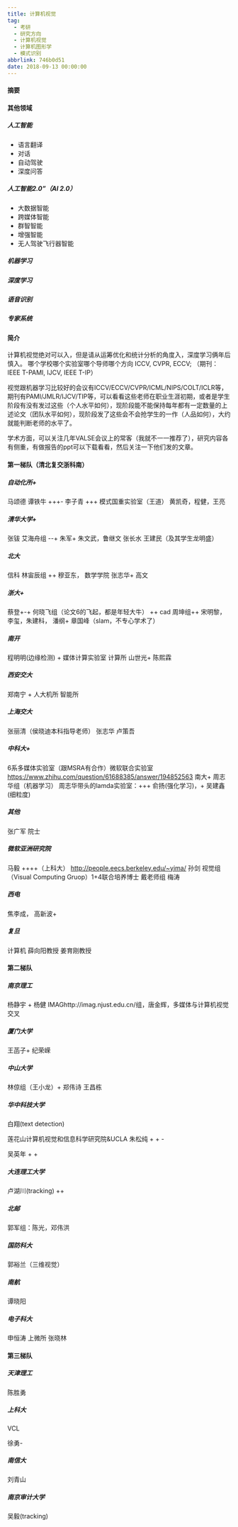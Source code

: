 ```yaml
---
title: 计算机视觉
tag:
  - 考研
  - 研究方向
  - 计算机视觉
  - 计算机图形学
  - 模式识别
abbrlink: 746b0d51
date: 2018-09-13 00:00:00
---
```


#### <span id="JumpToTop">摘要</span>



<!-- more --> 

#### 其他领域

##### 人工智能

- 语言翻译
- 对话
- 自动驾驶
- 深度问答

##### 人工智能2.0”（AI 2.0）

- 大数据智能
- 跨媒体智能
- 群智智能
- 增强智能
- 无人驾驶飞行器智能

##### 机器学习

##### 深度学习

##### 语音识别

##### 专家系统

#### 简介

计算机视觉绝对可以入，但是请从运筹优化和统计分析的角度入，深度学习俩年后慎入。
哪个学校哪个实验室哪个导师哪个方向
ICCV, CVPR, ECCV;  （期刊：IEEE T-PAMI, IJCV, IEEE T-IP）

视觉跟机器学习比较好的会议有ICCV/ECCV/CVPR/ICML/NIPS/COLT/ICLR等，期刊有PAMI/JMLR/IJCV/TIP等，可以看看这些老师在职业生涯初期，或者是学生阶段有没有发过这些（个人水平如何），现阶段能不能保持每年都有一定数量的上述论文（团队水平如何），现阶段发了这些会不会抢学生的一作（人品如何），大约就能判断老师的水平了。

学术方面，可以关注几年VALSE会议上的常客（我就不一一推荐了），研究内容各有侧重，有做报告的ppt可以下载看看，然后关注一下他们发的文章。



#### 第一梯队（清北复交浙科南）

##### 自动化所+

马颂德
谭铁牛 +++-
李子青 +++
模式国重实验室（王道）
黄凯奇，程健，王亮

##### 清华大学+

 张钹
艾海舟组 --+
朱军+
朱文武，鲁继文
张长水
王建民（及其学生龙明盛）

##### 北大

信科 林宙辰组 ++
穆亚东，
数学学院 张志华+
高文

##### 浙大+

蔡登+-+
何晓飞组（论文6的飞起，都是年轻大牛） ++
cad 周坤组++
宋明黎，李玺，朱建科，
潘纲+
章国峰（slam，不专心学术了）

##### 南开

程明明(边缘检测) + 媒体计算实验室
计算所
山世光+
陈熙霖

##### 西安交大

郑南宁 +
人大机所
智能所

##### 上海交大

张丽清（侯晓迪本科指导老师）
张志华
卢策吾

##### 中科大+

6系多媒体实验室（跟MSRA有合作）微软联合实验室
https://www.zhihu.com/question/61688385/answer/194852563
南大+
周志华组（机器学习）
周志华带头的lamda实验室：+++
俞扬(强化学习)，+
吴建鑫(细粒度)

##### 其他

张广军 院士

##### 微软亚洲研究院

马毅 ++++（上科大）
http://people.eecs.berkeley.edu/~yima/
孙剑
视觉组（Visual Computing Gruop）1+4联合培养博士
戴老师组
梅涛

##### 西电

焦李成，
高新波+

##### 复旦

计算机 薛向阳教授 姜育刚教授

#### 第二梯队

##### 南京理工

杨静宇 +
杨健
IMAGhttp://imag.njust.edu.cn/组，唐金辉，多媒体与计算机视觉交叉

##### 厦门大学

王菡子+
纪荣嵘

##### 中山大学

林倞组（王小龙）+
郑伟诗
王昌栋

##### 华中科技大学

白翔(text detection)

莲花山计算机视觉和信息科学研究院&UCLA
朱松纯 + + -

吴英年 + +

##### 大连理工大学

卢湖川(tracking) ++

##### 北邮

郭军组：陈光，邓伟洪

##### 国防科大

郭裕兰（三维视觉）

##### 南航

谭晓阳

##### 电子科大

申恒涛
上微所
张晓林

#### 第三梯队

##### 天津理工

陈胜勇

##### 上科大

VCL

徐勇-

##### 南信大

刘青山

##### 南京审计大学

吴毅(tracking)